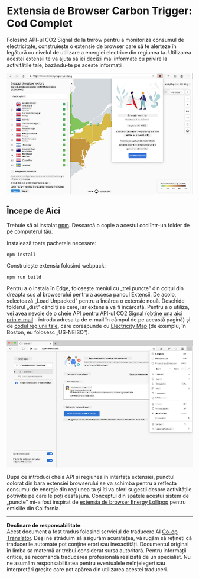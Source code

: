 <!--
CO_OP_TRANSLATOR_METADATA:
{
  "original_hash": "21b364c158c8e4f698de65eeac16c9fe",
  "translation_date": "2025-08-28T07:49:22+00:00",
  "source_file": "5-browser-extension/solution/translation/README.ms.md",
  "language_code": "ro"
}
-->
# Extensia de Browser Carbon Trigger: Cod Complet

Folosind API-ul CO2 Signal de la tmrow pentru a monitoriza consumul de electricitate, construiește o extensie de browser care să te alerteze în legătură cu nivelul de utilizare a energiei electrice din regiunea ta. Utilizarea acestei extensii te va ajuta să iei decizii mai informate cu privire la activitățile tale, bazându-te pe aceste informații.

![captură de ecran a extensiei de browser](../../../../../translated_images/extension-screenshot.0e7f5bfa110e92e3875e1bc9405edd45a3d2e02963e48900adb91926a62a5807.ro.png)

## Începe de Aici

Trebuie să ai instalat [npm](https://npmjs.com). Descarcă o copie a acestui cod într-un folder de pe computerul tău.

Instalează toate pachetele necesare:

```
npm install
```

Construiește extensia folosind webpack:

```
npm run build
```

Pentru a o instala în Edge, folosește meniul cu „trei puncte” din colțul din dreapta sus al browserului pentru a accesa panoul Extensii. De acolo, selectează „Load Unpacked” pentru a încărca o extensie nouă. Deschide folderul „dist” când ți se cere, iar extensia va fi încărcată. Pentru a o utiliza, vei avea nevoie de o cheie API pentru API-ul CO2 Signal ([obține una aici prin e-mail](https://www.co2signal.com/) - introdu adresa ta de e-mail în câmpul de pe această pagină) și de [codul regiunii tale](http://api.electricitymap.org/v3/zones), care corespunde cu [Electricity Map](https://www.electricitymap.org/map) (de exemplu, în Boston, eu folosesc „US-NEISO”).

![descărcare în curs](../../../../../translated_images/install-on-edge.78634f02842c48283726c531998679a6f03a45556b2ee99d8ff231fe41446324.ro.png)

După ce introduci cheia API și regiunea în interfața extensiei, punctul colorat din bara extensiei browserului se va schimba pentru a reflecta consumul de energie din regiunea ta și îți va oferi sugestii despre activitățile potrivite pe care le poți desfășura. Conceptul din spatele acestui sistem de „puncte” mi-a fost inspirat de [extensia de browser Energy Lollipop](https://energylollipop.com/) pentru emisiile din California.

---

**Declinare de responsabilitate**:  
Acest document a fost tradus folosind serviciul de traducere AI [Co-op Translator](https://github.com/Azure/co-op-translator). Deși ne străduim să asigurăm acuratețea, vă rugăm să rețineți că traducerile automate pot conține erori sau inexactități. Documentul original în limba sa maternă ar trebui considerat sursa autoritară. Pentru informații critice, se recomandă traducerea profesională realizată de un specialist. Nu ne asumăm responsabilitatea pentru eventualele neînțelegeri sau interpretări greșite care pot apărea din utilizarea acestei traduceri.